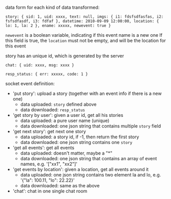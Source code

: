 data form for each kind of data transformed:

``
story: {
    sid: 1,
    uid: xxxx,
    text: null,
    imgs: {
        i1: fdsfsdfasfas,
        i2: fsfsdfasdf,
        i3: fdfaf
    },
    datetime: 2010-09-09 12:00:00,
    location: {
        lo: 1,
        la: 2
    },
    ename: xxxxx,
    newevent: true
}
``

`newevent` is a boolean variable, indicating if this event name is a new one
If this field is true, the `location` must not be empty, and will be the location
for this event

story has an unique id, which is generated by the server

``
chat: {
    uid: xxxx,
    msg: xxxx
}
``

``
resp_status: {
    err: xxxxx,
    code: 1
}
``

socket event definition:
* 'put story': upload a story (together with an event info if there is a new one)
    * data uploaded: `story` defined above
    * data downloaded: `resp_status`
* 'get story by user': given a user id, get all his stories
    * data uploaded: a pure user name (unique)
    * data downloaded: one json string that contains multiple `story` field
* 'get next story': get next one story
    * data uploaded: a story id, if -1, then return the first story
    * data downloaded: one json string contains one `story`
* 'get all events': get all events
    * data uploaded: doesn't matter, maybe a "*"
    * data downloaded: one json string that contains an array of event names,
        e.g. '["xx1", "xx2"]'
* 'get events by location': given a location, get all events around it
    * data uploaded: one json string contains two element la and lo, e.g. 
        '{"la": 100.11, "lo": 22.22}'
    * data downloaded: same as the above
* 'chat': chat in one single chat room